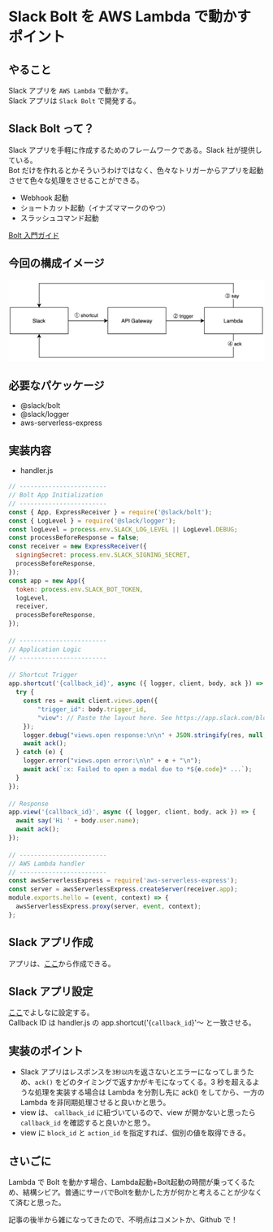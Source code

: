 # Slack Bolt を AWS Lambda で動かすポイント

## やること

Slack アプリを `AWS Lambda` で動かす。  
Slack アプリは `Slack Bolt` で開発する。

## Slack Bolt って？

Slack アプリを手軽に作成するためのフレームワークである。Slack 社が提供している。  
Bot だけを作れるとかそういうわけではなく、色々なトリガーからアプリを起動させて色々な処理をさせることができる。

- Webhook 起動
- ショートカット起動（イナズママークのやつ）
- スラッシュコマンド起動

[Bolt 入門ガイド](https://slack.dev/bolt-js/ja-jp/tutorial/getting-started)

## 今回の構成イメージ

![](./images/slackbolt-overview2.png)

## 必要なパケッケージ

- @slack/bolt
- @slack/logger
- aws-serverless-express

## 実装内容

- handler.js

```js
// ------------------------
// Bolt App Initialization
// ------------------------
const { App, ExpressReceiver } = require('@slack/bolt');
const { LogLevel } = require('@slack/logger');
const logLevel = process.env.SLACK_LOG_LEVEL || LogLevel.DEBUG;
const processBeforeResponse = false;
const receiver = new ExpressReceiver({
  signingSecret: process.env.SLACK_SIGNING_SECRET,
  processBeforeResponse,
});
const app = new App({
  token: process.env.SLACK_BOT_TOKEN,
  logLevel,
  receiver,
  processBeforeResponse,
});

// ------------------------
// Application Logic
// ------------------------

// Shortcut Trigger
app.shortcut('{callback_id}', async ({ logger, client, body, ack }) => {
  try {
    const res = await client.views.open({
        "trigger_id": body.trigger_id,
        "view": // Paste the layout here. See https://app.slack.com/block-kit-builder/
    });
    logger.debug("views.open response:\n\n" + JSON.stringify(res, null, 2) + "\n");
    await ack();
  } catch (e) {
    logger.error("views.open error:\n\n" + e + "\n");
    await ack(`:x: Failed to open a modal due to *${e.code}* ...`);
  }
});

// Response
app.view('{callback_id}', async ({ logger, client, body, ack }) => {
  await say('Hi ' + body.user.name);
  await ack();
});

// ------------------------
// AWS Lambda handler
// ------------------------
const awsServerlessExpress = require('aws-serverless-express');
const server = awsServerlessExpress.createServer(receiver.app);
module.exports.hello = (event, context) => {
  awsServerlessExpress.proxy(server, event, context);
};
```

## Slack アプリ作成

アプリは、[ここ](https://api.slack.com/apps/new)から作成できる。

## Slack アプリ設定

[ここ](https://api.slack.com/apps/{アプリID}/interactive-messages)でよしなに設定する。  
Callback ID は handler.js の app.shortcut('{`callback_id`}'〜 と一致させる。

## 実装のポイント

- Slack アプリはレスポンスを`3秒以内`を返さないとエラーになってしまうため、`ack()` をどのタイミングで返すかがキモになってくる。3 秒を超えるような処理を実装する場合は Lambda を分割し先に ack() をしてから、一方の Lambda を非同期処理させると良いかと思う。
- view は、 `callback_id` に紐づいているので、view が開かないと思ったら `callback_id` を確認すると良いかと思う。
- view に `block_id` と `action_id` を指定すれば、個別の値を取得できる。

## さいごに

Lambda で Bolt を動かす場合、Lambda起動+Bolt起動の時間が乗ってくるため、結構シビア。普通にサーバでBoltを動かした方が何かと考えることが少なくて済むと思った。

記事の後半から雑になってきたので、不明点はコメントか、Github で！
